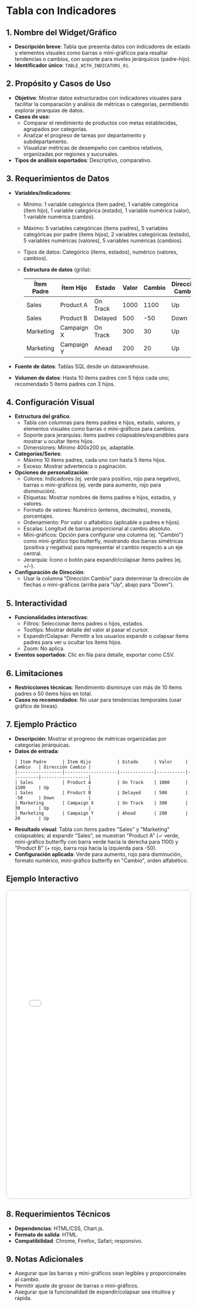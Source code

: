 # Tabla con Indicadores

## 1. Nombre del Widget/Gráfico
- **Descripción breve**: Tabla que presenta datos con indicadores de estado y elementos visuales como barras o mini-gráficos para resaltar tendencias o cambios, con soporte para niveles jerárquicos (padre-hijo).
- **Identificador único**: `TABLE_WITH_INDICATORS_01`.

## 2. Propósito y Casos de Uso
- **Objetivo**: Mostrar datos estructurados con indicadores visuales para facilitar la comparación y análisis de métricas o categorías, permitiendo explorar jerarquías de datos.
- **Casos de uso**:
    - Comparar el rendimiento de productos con metas establecidas, agrupados por categorías.
    - Analizar el progreso de tareas por departamento y subdepartamento.
    - Visualizar métricas de desempeño con cambios relativos, organizadas por regiones y sucursales.
- **Tipos de análisis soportados**: Descriptivo, comparativo.

## 3. Requerimientos de Datos
- **Variables/Indicadores**:
    - Mínimo: 1 variable categórica (ítem padre), 1 variable categórica (ítem hijo), 1 variable categórica (estado), 1 variable numérica (valor), 1 variable numérica (cambio).
    - Máximo: 5 variables categóricas (ítems padres), 5 variables categóricas por padre (ítems hijos), 2 variables categóricas (estado), 5 variables numéricas (valores), 5 variables numéricas (cambios).
    - Tipos de datos: Categórico (ítems, estados), numérico (valores, cambios).
  - **Estructura de datos** (grilla):

    | Ítem Padre      | Ítem Hijo          | Estado      | Valor     | Cambio   | Dirección Cambio |
    |-----------------|--------------------|-------------|-----------|----------|------------------|
    | Sales           | Product A          | On Track    | 1000      | 1100     | Up               |
    | Sales           | Product B          | Delayed     | 500       | -50      | Down             |
    | Marketing       | Campaign X         | On Track    | 300       | 30       | Up               |
    | Marketing       | Campaign Y         | Ahead       | 200       | 20       | Up               |

- **Fuente de datos**: Tablas SQL desde un datawarehouse.
- **Volumen de datos**: Hasta 10 ítems padres con 5 hijos cada uno; recomendado 5 ítems padres con 3 hijos.

## 4. Configuración Visual
- **Estructura del gráfico**:
    - Tabla con columnas para ítems padres e hijos, estado, valores, y elementos visuales como barras o mini-gráficos para cambios.
    - Soporte para jerarquías: ítems padres colapsables/expandibles para mostrar u ocultar ítems hijos.
    - Dimensiones: Mínimo 400x200 px, adaptable.
- **Categorías/Series**:
    - Máximo 10 ítems padres, cada uno con hasta 5 ítems hijos.
    - Exceso: Mostrar advertencia o paginación.
- **Opciones de personalización**:
    - Colores: Indicadores (ej. verde para positivo, rojo para negativo), barras o mini-gráficos (ej. verde para aumento, rojo para disminución).
    - Etiquetas: Mostrar nombres de ítems padres e hijos, estados, y valores.
    - Formato de valores: Numérico (enteros, decimales), moneda, porcentajes.
    - Ordenamiento: Por valor o alfabético (aplicable a padres e hijos).
    - Escalas: Longitud de barras proporcional al cambio absoluto.
    - Mini-gráficos: Opción para configurar una columna (ej. "Cambio") como mini-gráfico tipo butterfly, mostrando dos barras simétricas (positiva y negativa) para representar el cambio respecto a un eje central.
  - Jerarquía: Ícono o botón para expandir/colapsar ítems padres (ej. +/-).
- **Configuración de Dirección**:
    - Usar la columna "Dirección Cambio" para determinar la dirección de flechas o mini-gráficos (arriba para "Up", abajo para "Down").

## 5. Interactividad
- **Funcionalidades interactivas**:
    - Filtros: Seleccionar ítems padres o hijos, estados.
    - Tooltips: Mostrar detalle del valor al pasar el cursor.
    - Expandir/Colapsar: Permitir a los usuarios expandir o colapsar ítems padres para ver u ocultar los ítems hijos.
    - Zoom: No aplica.
- **Eventos soportados**: Clic en fila para detalle, exportar como CSV.

## 6. Limitaciones
- **Restricciones técnicas**: Rendimiento disminuye con más de 10 ítems padres o 50 ítems hijos en total.
- **Casos no recomendados**: No usar para tendencias temporales (usar gráfico de líneas).

## 7. Ejemplo Práctico
- **Descripción**: Mostrar el progreso de métricas organizadas por categorías jerárquicas.
- **Datos de entrada**:
  ```
  | Ítem Padre      | Ítem Hijo          | Estado      | Valor     | Cambio   | Dirección Cambio |
  |-----------------|--------------------|-------------|-----------|----------|------------------|
  | Sales           | Product A          | On Track    | 1000      | 1100     | Up               |
  | Sales           | Product B          | Delayed     | 500       | -50      | Down             |
  | Marketing       | Campaign X         | On Track    | 300       | 30       | Up               |
  | Marketing       | Campaign Y         | Ahead       | 200       | 20       | Up               |
  ```
- **Resultado visual**: Tabla con ítems padres "Sales" y "Marketing" colapsables; al expandir "Sales", se muestran "Product A" (✓ verde, mini-gráfico butterfly con barra verde hacia la derecha para 1100) y "Product B" (+ rojo, barra roja hacia la izquierda para -50). 
- **Configuración aplicada**: Verde para aumento, rojo para disminución, formato numérico, mini-gráfico butterfly en "Cambio", orden alfabético.

## Ejemplo Interactivo

<div class="widget-interactive-container" style="border: 1px solid #ccc; padding: 5px; border-radius: 10px; margin-bottom: 20px; min-height: 430px; position: relative;">
  <iframe src="../../../assets/widgets_html/INDICATOR_GRID_01/table-with-indicators-01.html" 
          style="width: 100%; height: 830px; border: none; overflow: auto;"
          loading="lazy"
          title="Ejemplo Interactivo de la grilla">
  </iframe>
</div>

## 8. Requerimientos Técnicos
- **Dependencias**: HTML/CSS, Chart.js.
- **Formato de salida**: HTML.
- **Compatibilidad**: Chrome, Firefox, Safari; responsivo.

## 9. Notas Adicionales
- Asegurar que las barras y mini-gráficos sean legibles y proporcionales al cambio.
- Permitir ajuste de grosor de barras o mini-gráficos.
- Asegurar que la funcionalidad de expandir/colapsar sea intuitiva y rápida.